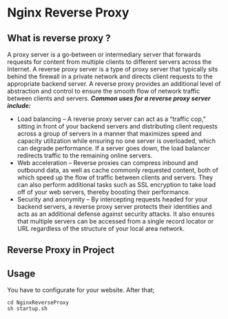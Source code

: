 # Nginx Reverse Proxy

## What is reverse proxy ?

A proxy server is a go‑between or intermediary server that forwards requests for content from multiple clients to different servers across the Internet. 
A reverse proxy server is a type of proxy server that typically sits behind the firewall in a private network and directs client requests to the appropriate backend server. 
A reverse proxy provides an additional level of abstraction and control to ensure the smooth flow of network traffic between clients and servers.
***Common uses for a reverse proxy server include:***

- Load balancing – A reverse proxy server can act as a “traffic cop,” sitting in front of your backend servers and distributing client requests across a group of servers in a manner that maximizes speed and capacity utilization while ensuring no one server is overloaded, which can degrade performance. If a server goes down, the load balancer redirects traffic to the remaining online servers.
- Web acceleration – Reverse proxies can compress inbound and outbound data, as well as cache commonly requested content, both of which speed up the flow of traffic between clients and servers. They can also perform additional tasks such as SSL encryption to take load off of your web servers, thereby boosting their performance.
- Security and anonymity – By intercepting requests headed for your backend servers, a reverse proxy server protects their identities and acts as an additional defense against security attacks. It also ensures that multiple servers can be accessed from a single record locator or URL regardless of the structure of your local area network.

## Reverse Proxy in Project

## Usage

You have to configurate for your website. After that;

```
cd NginxReverseProxy
sh startup.sh

